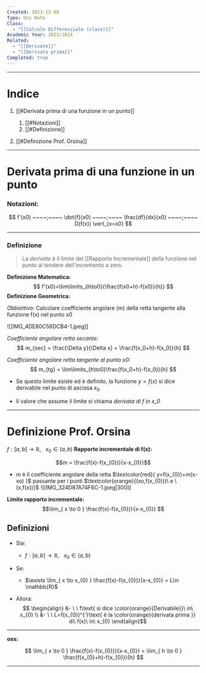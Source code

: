 ```yaml
---
Created: 2023-12-08
Type: Uni Note
Class:
  - "[[Calcolo Differenziale (class)]]"
Academic Year: 2023/2024
Related:
  - "[[Derivate]]"
  - "[[Derivata prima]]"
Completed: true
---
```

---
# Indice
1. [[#Derivata prima di una funzione in un punto]]
	1. [[#Notazioni]]
	2. [[#Definizione]]

2. [[#Definizione Prof. Orsina]]

---
# Derivata prima di una funzione in un punto

### Notazioni:
$$ f'(x0) ~~~~;~~~~ \dot{f}(x0) ~~~~;~~~~ \frac{df}{dx}(x0) ~~~~;~~~~ D(f(x)) \vert_{x=x0} $$

---
### Definizione
>La *derivata* è il limite del [[Rapporto Incrementale]] della funzione nel punto al tendere dell'incremento a zero.

**Definizione Matematica:**
$$ f'(x0)=\lim\limits_{h\to0}{\frac{f(x0+h)-f(x0)}{h}} $$
**Definizione Geometrica:**

*Obbiettivo:* Calcolare coefficiente angolare (m) della retta tangente alla funzione f(x) nel punto x0

![[IMG_4DE80C56DCB4-1.jpeg]]


*Coefficiente angolare retta secante:*
$$ m_{sec} = \frac{\Delta y}{\Delta x} = \frac{f(x_0+h)-f(x_0)}{h} $$

*Coefficiente angolare retta tangente al punto x0:*
$$ m_{tg} = \lim\limits_{h\to0}\frac{f(x_0+h)-f(x_0)}{h} $$
- Se questo limite esiste ed è definito, la funzione $y=f(x)$ si dice derivabile nel punto di ascissa $x_{0}$

- Il valore che assume il limite si chiama *derivata di f in x_0*

---

# Definizione Prof. Orsina
$f:[a,b]\to \mathbb{R},\ \ \  x_{0}\in(a,b)$
**Rapporto incrementale di f(x):** 

$$m = \frac{f(x)-f(x_{0})}{x-x_{0}}$$
- $m$ è il coefficiente angolare della retta $\textcolor{red}{ y=f(x_{0})+m(x-xo) }$ passante per i punti $\textcolor{orange}{(xo,f(x_{0}))\ e \ (x,f(x))}$
![[IMG_324D87A74F6C-1.jpeg|300]]


**Limite rapporto incrementale:**
$$\lim_{ x \to 0 } \frac{f(x)-f(x_{0})}{x-x_{0}} $$

## Definizioni
- Sia:
	- $f:[a,b]\to\mathbb{R},\ \ \ x_{0}\in(a,b)$

- Se:
	- $\exists \lim_{ x \to x_{0} } \frac{f(x)-f(x_{0})}{x-x_{0}} = L\in \mathbb{R}$

- Allora:
$$ \begin{align}
&- \ \ f\text{ si dice \color{orange}{Derivabile}}\ in\ x_{0} \\
&- \ \ L=f(x_{0})^{'}\text{ è la \color{orange}{derivata prima }} di\ f(x)\ in\  x_{0}
\end{align}$$

---
**oss:** 

$$
\lim_{ x \to 0 } \frac{f(x)-f(x_{0})}{x-x_{0}} = \lim_{ h \to 0 } \frac{f(x_{0}+h)-f(x_{0})}{h}
$$

---